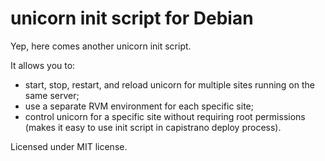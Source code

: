 unicorn init script for Debian
==============================

Yep, here comes another unicorn init script.

It allows you to:
* start, stop, restart, and reload unicorn for multiple sites running on the same server;
* use a separate RVM environment for each specific site;
* control unicorn for a specific site without requiring root permissions (makes it easy to use init script in capistrano deploy process).

Licensed under MIT license.

